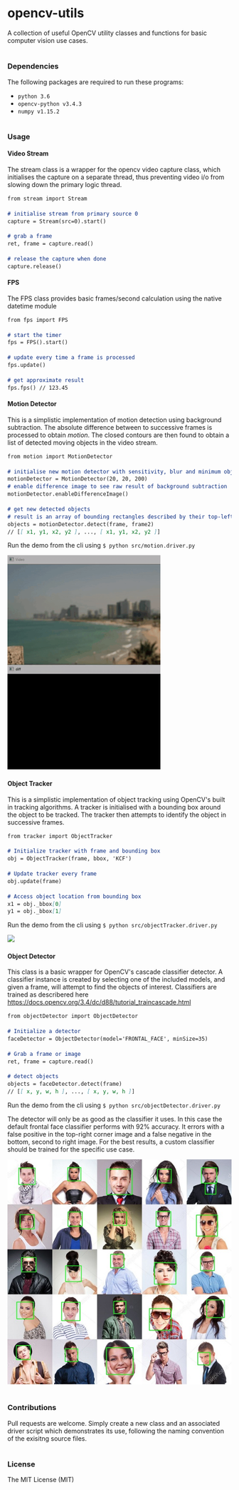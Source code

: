 # opencv-utils

A collection of useful OpenCV utility classes and functions for basic computer vision use cases. 

#
### Dependencies

The following packages are required to run these programs:

* `python 3.6`
* `opencv-python v3.4.3`
* `numpy v1.15.2`

#
### Usage

#### Video Stream
The stream class is a wrapper for the opencv video capture class, which initialises the capture on a separate thread, thus preventing video i/o from slowing down the primary logic thread.

```markdown
from stream import Stream

# initialise stream from primary source 0
capture = Stream(src=0).start()

# grab a frame
ret, frame = capture.read()

# release the capture when done
capture.release()
```

#### FPS
The FPS class provides basic frames/second calculation using the native datetime module
```markdown
from fps import FPS

# start the timer
fps = FPS().start()

# update every time a frame is processed
fps.update()

# get approximate result
fps.fps() // 123.45
```

#### Motion Detector
This is a simplistic implementation of motion detection using background subtraction. The absolute difference between to successive frames is processed to obtain <em>motion</em>. The closed contours are then found to obtain a list of detected moving objects in the video stream.
```markdown
from motion import MotionDetector

# initialise new motion detector with sensitivity, blur and minimum object size
motionDetector = MotionDetector(20, 20, 200)
# enable difference image to see raw result of background subtraction
motionDetector.enableDifferenceImage()

# get new detected objects
# result is an array of bounding rectangles described by their top-left and bottom-right coordinates in the form [x1, y1, x2, y2]
objects = motionDetector.detect(frame, frame2)
// [[ x1, y1, x2, y2 ], ..., [ x1, y1, x2, y2 ]]

```
Run the demo from the cli using `$ python src/motion.driver.py`

![](assets/motion.gif)

#### Object Tracker
This is a simplistic implementation of object tracking using OpenCV's built in tracking algorithms. A tracker is initialised with a bounding box around the object to be tracked. The tracker then attempts to identify the object in successive frames. 
```markdown
from tracker import ObjectTracker

# Initialize tracker with frame and bounding box
obj = ObjectTracker(frame, bbox, 'KCF')

# Update tracker every frame
obj.update(frame)

# Access object location from bounding box
x1 = obj._bbox[0]
y1 = obj._bbox[1]

```

Run the demo from the cli using `$ python src/objectTracker.driver.py`

![](assets/tracking.gif)

#### Object Detector
This class is a basic wrapper for OpenCV's cascade classifier detector. A classifier instance is created by selecting one of the included models, and given a frame, will attempt to find the objects of interest. Classifiers are trained as describered here https://docs.opencv.org/3.4/dc/d88/tutorial_traincascade.html

```markdown
from objectDetector import ObjectDetector

# Initialize a detector
faceDetector = ObjectDetector(model='FRONTAL_FACE', minSize=35)

# Grab a frame or image
ret, frame = capture.read()

# detect objects
objects = faceDetector.detect(frame)
// [[ x, y, w, h ], ..., [ x, y, w, h ]]

```
Run the demo from the cli using `$ python src/objectDetector.driver.py`

The detector will only be as good as the classifier it uses. In this case the default frontal face classifier performs with 92% accuracy. It errors with a false positive in the top-right corner image and a false negative in the bottom, second to right image. For the best results, a custom classifier should be trained for the specific use case. 

![](assets/detectedFaces.jpg)

#
### Contributions

Pull requests are welcome. Simply create a new class and an associated driver script which demonstrates its use, following the naming convention of the exisitng source files.

#
### License
The MIT License (MIT) 